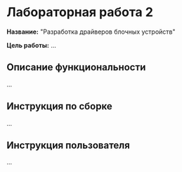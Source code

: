 # Лабораторная работа 2

**Название:** "Разработка драйверов блочных устройств"

**Цель работы:** ...

## Описание функциональности

...

## Инструкция по сборке

...

## Инструкция пользователя

...
